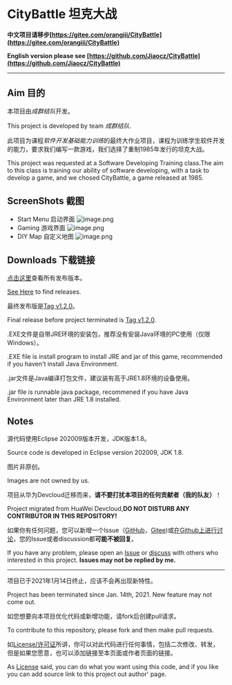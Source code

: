 # CityBattle 坦克大战
**中文项目请移步[https://gitee.com/orangiii/CityBattle](https://gitee.com/orangiii/CityBattle)**

**English version please see [https://github.com/Jiaocz/CityBattle](https://github.com/Jiaocz/CityBattle)**
****
## Aim 目的
本项目由*成群结队*开发。 

This project is developed by team *成群结队*.

此项目为课程*软件开发基础能力训练*的最终大作业项目，课程为训练学生软件开发的能力，要求我们编写一款游戏，我们选择了重制1985年发行的坦克大战。

This project was requested at a Software Developing Training class.The aim to this class is training our ability of software developing, with a task to develop a game, and we chosed CityBattle, a game released at 1985.

## ScreenShots 截图
- Start Menu 启动界面
![image.png](https://i.loli.net/2021/01/22/v3hLRoqPeI8EGFA.png "Start Menu")
- Gaming 游戏界面
![image.png](https://i.loli.net/2021/01/22/s1Ry7iv8ICjTNhw.png "Gaming")
- DIY Map 自定义地图
![image.png](https://i.loli.net/2021/01/22/UnGBrx4V3fzbWCM.png "DIY Map")

## Downloads 下载链接
[点击这里](https://gitee.com/orangiii/CityBattle/releases)查看所有发布版本。 

[See Here](https://github.com/Jiaocz/CityBattle/releases) to find releases. 

最终发布版是[Tag v1.2.0](https://gitee.com/orangiii/CityBattle/releases/v1.2.0)。 

Final release before project terminated is [Tag v1.2.0](https://github.com/Jiaocz/CityBattle/releases/tag/v1.2.0). 

.EXE文件是自带JRE环境的安装包，推荐没有安装Java环境的PC使用（仅限Windows）。

.EXE file is install program to install JRE and jar of this game, recommended if you haven't install Java Environment. 

.jar文件是Java编译打包文件，建议装有高于JRE1.8环境的设备使用。

.jar file is runnable java package, recommened if you have Java Environment later than JRE 1.8 installed.

## Notes
源代码使用Eclipse 202009版本开发，JDK版本1.8。

Source code is developed in Eclipse version 202009, JDK 1.8. 

图片非原创。

Images are not owned by us. 

项目从华为Devcloud迁移而来，**请不要打扰本项目的任何贡献者（我的队友）**！ 

Project migrated from HuaWei Devcloud,**DO NOT DISTURB ANY CONTRIBUTOR IN THIS REPOSITORY!**  

如果你有任何问题，您可以新增一个Issue（[GitHub](https://github.com/Jiaocz/CityBattle/issues)，[Gitee](https://gitee.com/orangiii/CityBattle/issues))或[在Github上进行讨论](https://github.com/Jiaocz/CityBattle/discussions)，您的Issue或者discussion都**可能不被回复**。

If you have any problem, please open an [Issue](https://github.com/Jiaocz/CityBattle/issues) or [discuss](https://github.com/Jiaocz/CityBattle/discussions) with others who interested in this project. **Issues may not be replied by me.**  

****
项目已于2021年1月14日终止，应该不会再出现新特性。

Project has been terminated since Jan. 14th, 2021. New feature may not come out.  

如您想要向本项目优化代码或新增功能，请fork后创建pull请求。

To contribute to this repository, please fork and then make pull requests.  

如[License/许可证](https://github.com/Jiaocz/CityBattle/blob/master/LICENSE)所讲，你可以对此代码进行任何事情，包括二次修改、转发，但是如果您愿意，也可以添加链接至本页面或作者页面的链接。

As [License](https://github.com/Jiaocz/CityBattle/blob/master/LICENSE) said, you can do what you want using this code, and if you like you can add source link to this project out author' page.
